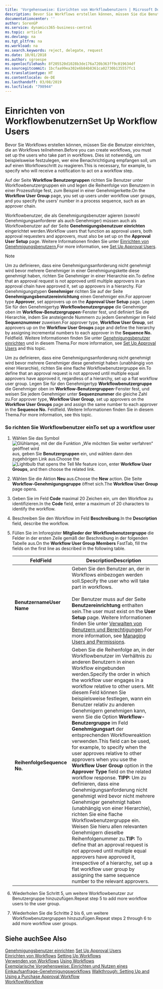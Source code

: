 ```yaml
---
title: 'Vorgehensweise: Einrichten von Workflowbenutzern | Microsoft Docs'
description: Bevor Sie Workflows erstellen können, müssen Sie die Benutzer einrichten, die an Workflows teilnehmen. Dies ist notwendig, um beispielsweise festzulegen, wer eine Benachrichtigung empfangen soll, um auf einen Workflowschritt zu reagieren.
documentationcenter: ''
author: SorenGP
ms.service: dynamics365-business-central
ms.topic: article
ms.devlang: na
ms.tgt_pltfrm: na
ms.workload: na
ms.search.keywords: reject, delegate, request
ms.date: 10/01/2018
ms.author: sgroespe
ms.openlocfilehash: 8f205520d1028b3de176a720b363ff9c019634df
ms.sourcegitcommit: 1bcfaa99ea302e6b84b8361ca02730b135557fc1
ms.translationtype: HT
ms.contentlocale: de-DE
ms.lasthandoff: 03/08/2019
ms.locfileid: "798944"
---
```

# <a name="set-up-workflow-users"></a><span data-ttu-id="b1cd6-104">Einrichten von Workflowbenutzern</span><span class="sxs-lookup"><span data-stu-id="b1cd6-104">Set Up Workflow Users</span></span>
<span data-ttu-id="b1cd6-105">Bevor Sie Workflows erstellen können, müssen Sie die Benutzer einrichten, die an Workflows teilnehmen.</span><span class="sxs-lookup"><span data-stu-id="b1cd6-105">Before you can create workflows, you must set up the users who take part in workflows.</span></span> <span data-ttu-id="b1cd6-106">Dies ist notwendig, um beispielsweise festzulegen, wer eine Benachrichtigung empfangen soll, um auf einen Workflowschritt zu reagieren.</span><span class="sxs-lookup"><span data-stu-id="b1cd6-106">This is necessary, for example, to specify who will receive a notification to act on a workflow step.</span></span>  

<span data-ttu-id="b1cd6-107">Auf der Seite  **Workflow Benutzergruppen** richten Sie Benutzer unter Workflowbenutzergruppen ein und legen die Reihenfolge von Benutzern in einer Prozessfolge fest, zum Beispiel in einer Genehmigerkette.</span><span class="sxs-lookup"><span data-stu-id="b1cd6-107">On the **Workflow User Group** page, you set up users under workflow user groups, and you specify the users’ number in a process sequence, such as an approver chain.</span></span>  

<span data-ttu-id="b1cd6-108">Workflowbenutzer, die als Genehmigungsbenutzer agieren (sowohl Genehmigungsanforderer als auch Genehmiger) müssen auch als Workflowbenutzer auf der Seite **Genehmigungsbenutzuer einrichten** eingerichtet werden.</span><span class="sxs-lookup"><span data-stu-id="b1cd6-108">Workflow users that function as approval users, both approval requesters and approvers, must also be set up on the **Approval User Setup** page.</span></span> <span data-ttu-id="b1cd6-109">Weitere Informationen finden Sie unter [Einrichten von Genehmigungsbenutzern.](across-how-to-set-up-approval-users.md)</span><span class="sxs-lookup"><span data-stu-id="b1cd6-109">For more information, see [Set Up Approval Users](across-how-to-set-up-approval-users.md).</span></span>  

> [!NOTE]  
>  <span data-ttu-id="b1cd6-110">Um zu definieren, dass eine Genehmigungsanforderung nicht genehmigt wird bevor mehrere Genehmiger in einer Genehmigungskette diese genehmigt haben, richten Sie Genehmiger in einer Hierarchie ein.</span><span class="sxs-lookup"><span data-stu-id="b1cd6-110">To define that an approval request is not approved until multiple approvers in an approval chain have approved it, set up approvers in a hierarchy.</span></span> <span data-ttu-id="b1cd6-111">Für Genehmigungstypen **Genehmiger** richten Sie  auf der Seite **Genehmigungsbenutzereinrichtung** einen Genehmiger ein.</span><span class="sxs-lookup"><span data-stu-id="b1cd6-111">For approver type **Approver**, set approvers up on the **Approval User Setup** page.</span></span> <span data-ttu-id="b1cd6-112">Legen Sie für den Genehmigertyp **Workflowbenutzergruppe** die Genehmiger oben im **Workflow-Benutzergruppen**-Fenster fest, und definiert Sie die Hierarchie, indem Sie ansteigende Nummern zu jedem Genehmiger im Feld **Sequenznummer** zuweisen.</span><span class="sxs-lookup"><span data-stu-id="b1cd6-112">For approver type, **Workflow User Group**, set approvers up on the **Workflow User Groups** page and define the hierarchy by assigning incremental numbers to each approver in the **Sequence No.**</span></span> <span data-ttu-id="b1cd6-113">Feld</span><span class="sxs-lookup"><span data-stu-id="b1cd6-113">field.</span></span> <span data-ttu-id="b1cd6-114">Weitere Informationen finden Sie unter [Genehnigungsbenutzer einrichten](across-how-to-set-up-approval-users.md) und in diesem Thema.</span><span class="sxs-lookup"><span data-stu-id="b1cd6-114">For more information, see [Set Up Approval Users](across-how-to-set-up-approval-users.md) and this topic.</span></span>  
>   
>  <span data-ttu-id="b1cd6-115">Um zu definieren, dass eine Genehmigungsanforderung nicht genehmigt wird bevor mehrere Genehmiger diese genehmigt haben (unabhängig von einer Hierarchie), richten Sie eine flache Workflowbenutzergruppe ein.</span><span class="sxs-lookup"><span data-stu-id="b1cd6-115">To define that an approval request is not approved until multiple equal approvers have approved it, regardless of a hierarchy, set up a flat workflow user group.</span></span> <span data-ttu-id="b1cd6-116">Legen Sie für den Genehmigertyp **Workflowbenutzergruppe** die Genehmiger oben im **Workflow-Benutzergruppen**-Fenster fest, und weisen Sie jedem Genehmiger unter **Sequenznummer** die gleiche Zahl zu.</span><span class="sxs-lookup"><span data-stu-id="b1cd6-116">For approver type, **Workflow User Group**, set up approvers on the **Workflow User Groups** page and assign the same number to each approver in the **Sequence No.**</span></span> <span data-ttu-id="b1cd6-117">Feld</span><span class="sxs-lookup"><span data-stu-id="b1cd6-117">field.</span></span> <span data-ttu-id="b1cd6-118">Weitere Informationen finden Sie in diesem Thema.</span><span class="sxs-lookup"><span data-stu-id="b1cd6-118">For more information, see this topic.</span></span>  

### <a name="to-set-up-a-workflow-user"></a><span data-ttu-id="b1cd6-119">So richten Sie Workflowbenutzer ein</span><span class="sxs-lookup"><span data-stu-id="b1cd6-119">To set up a workflow user</span></span>  

1. <span data-ttu-id="b1cd6-120">Wählen Sie das Symbol ![Glühlampe, mit der die Funktion „Wie möchten Sie weiter verfahren“ geöffnet wird](media/ui-search/search_small.png "Wie möchten Sie weiter verfahren?") aus, geben Sie **Benutzergruppen** ein, und wählen dann den zugehörigen Link aus.</span><span class="sxs-lookup"><span data-stu-id="b1cd6-120">Choose the ![Lightbulb that opens the Tell Me feature](media/ui-search/search_small.png "Tell me what you want to do") icon, enter **Workflow User Groups**, and then choose the related link.</span></span>  
2. <span data-ttu-id="b1cd6-121">Wählen Sie die Aktion **Neu** aus.</span><span class="sxs-lookup"><span data-stu-id="b1cd6-121">Choose the **New** action.</span></span> <span data-ttu-id="b1cd6-122">Die Seite **Workflow-Genehmigungsgruppe** öffnet sich.</span><span class="sxs-lookup"><span data-stu-id="b1cd6-122">The **Workflow User Group** page opens.</span></span>  
3. <span data-ttu-id="b1cd6-123">Geben Sie im Feld **Code** maximal 20 Zeichen ein, um den Workflow zu identifizieren.</span><span class="sxs-lookup"><span data-stu-id="b1cd6-123">In the **Code** field, enter a maximum of 20 characters to identify the workflow.</span></span>  
4. <span data-ttu-id="b1cd6-124">Beschreiben Sie den Workflow im Feld **Beschreibung**.</span><span class="sxs-lookup"><span data-stu-id="b1cd6-124">In the **Description** field, describe the workflow.</span></span>  
5. <span data-ttu-id="b1cd6-125">Füllen Sie im Inforegister **Mitglieder der Workflowbenutzergruppe** die Felder in der ersten Zeile gemäß der Beschreibung in der folgenden Tabelle aus.</span><span class="sxs-lookup"><span data-stu-id="b1cd6-125">On the **Workflow User Group Members** FastTab, fill the fields on the first line as described in the following table.</span></span>  

    |<span data-ttu-id="b1cd6-126">Feld</span><span class="sxs-lookup"><span data-stu-id="b1cd6-126">Field</span></span>|<span data-ttu-id="b1cd6-127">Description</span><span class="sxs-lookup"><span data-stu-id="b1cd6-127">Description</span></span>|  
    |---------------------------------|---------------------------------------|  
    |<span data-ttu-id="b1cd6-128">**Benutzername**</span><span class="sxs-lookup"><span data-stu-id="b1cd6-128">**User Name**</span></span>|<span data-ttu-id="b1cd6-129">Geben Sie den Benutzer an, der in Workflows einbezogen werden soll.</span><span class="sxs-lookup"><span data-stu-id="b1cd6-129">Specify the user who will take part in workflows.</span></span><br /><br /> <span data-ttu-id="b1cd6-130">Der Benutzer muss auf der Seite **Benutzereinrichtung** enthalten sein.</span><span class="sxs-lookup"><span data-stu-id="b1cd6-130">The user must exist on the **User Setup** page.</span></span> <span data-ttu-id="b1cd6-131">Weitere Informationen finden Sie unter [Verwalten von Benutzern und Berechtigungen](ui-how-users-permissions.md).</span><span class="sxs-lookup"><span data-stu-id="b1cd6-131">For more information, see [Managing Users and Permissions](ui-how-users-permissions.md).</span></span>|  
    |<span data-ttu-id="b1cd6-132">**Reihenfolge**</span><span class="sxs-lookup"><span data-stu-id="b1cd6-132">**Sequence No.**</span></span>|<span data-ttu-id="b1cd6-133">Geben Sie die Reihenfolge an, in der Workflowbenutzer im Verhältnis zu anderen Benutzern in einen Workflow eingebunden werden.</span><span class="sxs-lookup"><span data-stu-id="b1cd6-133">Specify the order in which the workflow user engages in a workflow relative to other users.</span></span> <span data-ttu-id="b1cd6-134">Mit diesem Feld können Sie beispielsweise festlegen, wann ein Benutzer relativ zu anderen Genehmigern genehmigen kann, wenn Sie die Option **Workflow-Benutzergruppe** im Feld **Genehmigungsart** der entsprechenden Workflowreaktion verwenden.</span><span class="sxs-lookup"><span data-stu-id="b1cd6-134">This field can be used, for example, to specify when the user approves relative to other approvers when you use the **Workflow User Group** option in the **Approver Type** field on the related workflow response.</span></span> <span data-ttu-id="b1cd6-135">**TIPP:** Um zu definieren, dass eine Genehmigungsanforderung nicht genehmigt wird bevor nicht mehrere Genehmiger genehmigt haben (unabhängig von einer Hierarchie), richten Sie eine flache Workflowbenutzergruppe ein. Weisen Sie hieru allen relevanten Genehmigern dieselbe Reihenfolgenummer zu.</span><span class="sxs-lookup"><span data-stu-id="b1cd6-135">**TIP:**  To define that an approval request is not approved until multiple equal approvers have approved it, irrespective of a hierarchy, set up a flat workflow user group by assigning the same sequence number to the relevant approvers.</span></span>|  
6. <span data-ttu-id="b1cd6-136">Wiederholen Sie Schritt 5, um weitere Workflowbenutzer zur Benutzergruppe hinzuzufügen.</span><span class="sxs-lookup"><span data-stu-id="b1cd6-136">Repeat step 5 to add more workflow users to the user group.</span></span>  
7. <span data-ttu-id="b1cd6-137">Wiederholen Sie die Schritte 2 bis 6, um weitere Workflowbenutzergruppen hinzuzufügen.</span><span class="sxs-lookup"><span data-stu-id="b1cd6-137">Repeat steps 2 through 6 to add more workflow user groups.</span></span>  

## <a name="see-also"></a><span data-ttu-id="b1cd6-138">Siehe auch</span><span class="sxs-lookup"><span data-stu-id="b1cd6-138">See Also</span></span>  
<span data-ttu-id="b1cd6-139">[Genehmigungsbenutzer einrichten](across-how-to-set-up-approval-users.md) </span><span class="sxs-lookup"><span data-stu-id="b1cd6-139">[Set Up Approval Users](across-how-to-set-up-approval-users.md) </span></span>  
<span data-ttu-id="b1cd6-140">[Einrichten von Workflows](across-set-up-workflows.md) </span><span class="sxs-lookup"><span data-stu-id="b1cd6-140">[Setting Up Workflows](across-set-up-workflows.md) </span></span>  
<span data-ttu-id="b1cd6-141">[Verwenden von Workflows](across-use-workflows.md) </span><span class="sxs-lookup"><span data-stu-id="b1cd6-141">[Using Workflows](across-use-workflows.md) </span></span>  
<span data-ttu-id="b1cd6-142">[Exemplarische Vorgehensweise: Einrichten und Nutzen eines Einkaufsanfrage-Genehmigungsworkflows](walkthrough-setting-up-and-using-a-purchase-approval-workflow.md) </span><span class="sxs-lookup"><span data-stu-id="b1cd6-142">[Walkthrough: Setting Up and Using a Purchase Approval Workflow](walkthrough-setting-up-and-using-a-purchase-approval-workflow.md) </span></span>  
[<span data-ttu-id="b1cd6-143">Workflow</span><span class="sxs-lookup"><span data-stu-id="b1cd6-143">Workflow</span></span>](across-workflow.md)   
